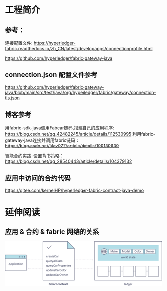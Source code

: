 # 工程简介

## 参考：

连接配置文件: https://hyperledger-fabric.readthedocs.io/zh_CN/latest/developapps/connectionprofile.html

https://github.com/hyperledger/fabric-gateway-java

## connection.json 配置文件参考
https://github.com/hyperledger/fabric-gateway-java/blob/main/src/test/java/org/hyperledger/fabric/gateway/connection-tls.json

## 博客参考

用fabric-sdk-java调用Fabcar链码,搭建自己的应用程序: https://blog.csdn.net/qq_42482245/article/details/112530995
利用fabric-gateway-java连接并调用fabric链码：https://blog.csdn.net/klay077/article/details/109189630

智能合约实践-设置背书策略：https://blog.csdn.net/qq_28540443/article/details/104379132

## 应用中访问的合约代码

https://gitee.com/kernelHP/hyperledger-fabric-contract-java-demo

# 延伸阅读

## 应用 & 合约 & fabric 网络的关系
![](RunningtheSample.png)